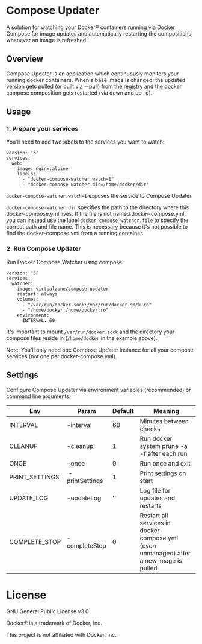 # Compose Updater
A solution for watching your Docker® containers running via Docker Compose for image updates and automatically restarting the compositions whenever an image is refreshed.

## Overview
Compose Updater is an application which continuously monitors your running docker containers. When a base image is changed, the updated version gets pulled (or built via --pull) from the registry and the docker compose composition gets restarted (via down and up -d).

## Usage
### 1. Prepare your services
You'll need to add two labels to the services you want to watch:

```
version: '3'
services:
  web:
    image: nginx:alpine
    labels:
      - "docker-compose-watcher.watch=1"
      - "docker-compose-watcher.dir=/home/docker/dir"
```

```docker-compose-watcher.watch=1``` exposes the service to Compose Updater.

```docker-compose-watcher.dir``` specifies the path to the directory where this docker-compose.yml lives. If the file is not named docker-compose.yml, you can instead use the label ```docker-compose-watcher.file``` to specify the correct path and file name. This is necessary because it's not possible to find the docker-compose.yml from a running container.

### 2. Run Compose Updater
Run Docker Compose Watcher using compose:

```
version: '3'
services:
  watcher:
    image: virtualzone/compose-updater
    restart: always
    volumes:
      - "/var/run/docker.sock:/var/run/docker.sock:ro"
      - "/home/docker:/home/docker:ro"
    environment:
      INTERVAL: 60
```

It's important to mount ```/var/run/docker.sock``` and the directory your compose files reside in (```/home/docker``` in the example above).

Note: You'll only need one Compose Updater instance for all your compose services (not one per docker-compose.yml).

## Settings
Configure Compose Updater via environment variables (recommended) or command line arguments:

Env | Param | Default | Meaning
--- | --- | --- | ---
INTERVAL | -interval | 60 | Minutes between checks
CLEANUP | -cleanup | 1 | Run docker system prune -a -f after each run
ONCE | -once | 0 | Run once and exit
PRINT_SETTINGS | -printSettings | 1 | Print settings on start
UPDATE_LOG | -updateLog | '' | Log file for updates and restarts
COMPLETE_STOP | -completeStop | 0 | Restart all services in docker-compose.yml (even unmanaged) after a new image is pulled

# License
GNU General Public License v3.0

Docker® is a trademark of Docker, Inc.

This project is not affiliated with Docker, Inc.
